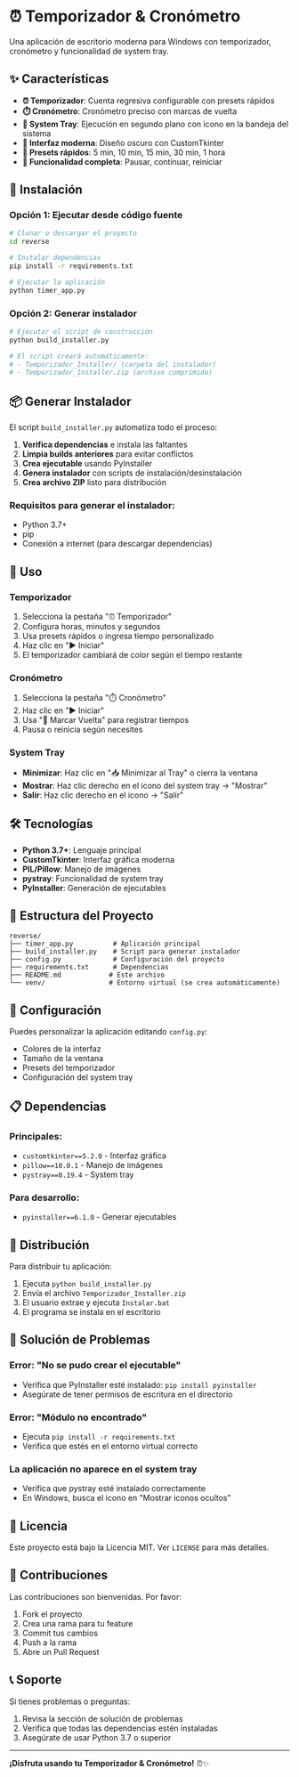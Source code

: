 # ⏰ Temporizador & Cronómetro

Una aplicación de escritorio moderna para Windows con temporizador, cronómetro y funcionalidad de system tray.

## ✨ Características

- **⏰ Temporizador**: Cuenta regresiva configurable con presets rápidos
- **⏱️ Cronómetro**: Cronómetro preciso con marcas de vuelta
- **📱 System Tray**: Ejecución en segundo plano con icono en la bandeja del sistema
- **🎨 Interfaz moderna**: Diseño oscuro con CustomTkinter
- **🚀 Presets rápidos**: 5 min, 10 min, 15 min, 30 min, 1 hora
- **🔄 Funcionalidad completa**: Pausar, continuar, reiniciar

## 🚀 Instalación

### Opción 1: Ejecutar desde código fuente
```bash
# Clonar o descargar el proyecto
cd reverse

# Instalar dependencias
pip install -r requirements.txt

# Ejecutar la aplicación
python timer_app.py
```

### Opción 2: Generar instalador
```bash
# Ejecutar el script de construcción
python build_installer.py

# El script creará automáticamente:
# - Temporizador_Installer/ (carpeta del instalador)
# - Temporizador_Installer.zip (archivo comprimido)
```

## 📦 Generar Instalador

El script `build_installer.py` automatiza todo el proceso:

1. **Verifica dependencias** e instala las faltantes
2. **Limpia builds anteriores** para evitar conflictos
3. **Crea ejecutable** usando PyInstaller
4. **Genera instalador** con scripts de instalación/desinstalación
5. **Crea archivo ZIP** listo para distribución

### Requisitos para generar el instalador:
- Python 3.7+
- pip
- Conexión a internet (para descargar dependencias)

## 🎯 Uso

### Temporizador
1. Selecciona la pestaña "⏰ Temporizador"
2. Configura horas, minutos y segundos
3. Usa presets rápidos o ingresa tiempo personalizado
4. Haz clic en "▶️ Iniciar"
5. El temporizador cambiará de color según el tiempo restante

### Cronómetro
1. Selecciona la pestaña "⏱️ Cronómetro"
2. Haz clic en "▶️ Iniciar"
3. Usa "🏁 Marcar Vuelta" para registrar tiempos
4. Pausa o reinicia según necesites

### System Tray
- **Minimizar**: Haz clic en "📥 Minimizar al Tray" o cierra la ventana
- **Mostrar**: Haz clic derecho en el icono del system tray → "Mostrar"
- **Salir**: Haz clic derecho en el icono → "Salir"

## 🛠️ Tecnologías

- **Python 3.7+**: Lenguaje principal
- **CustomTkinter**: Interfaz gráfica moderna
- **PIL/Pillow**: Manejo de imágenes
- **pystray**: Funcionalidad de system tray
- **PyInstaller**: Generación de ejecutables

## 📁 Estructura del Proyecto

```
reverse/
├── timer_app.py          # Aplicación principal
├── build_installer.py    # Script para generar instalador
├── config.py             # Configuración del proyecto
├── requirements.txt      # Dependencias
├── README.md            # Este archivo
└── venv/                # Entorno virtual (se crea automáticamente)
```

## 🔧 Configuración

Puedes personalizar la aplicación editando `config.py`:

- Colores de la interfaz
- Tamaño de la ventana
- Presets del temporizador
- Configuración del system tray

## 📋 Dependencias

### Principales:
- `customtkinter==5.2.0` - Interfaz gráfica
- `pillow==10.0.1` - Manejo de imágenes
- `pystray==0.19.4` - System tray

### Para desarrollo:
- `pyinstaller==6.1.0` - Generar ejecutables

## 🚀 Distribución

Para distribuir tu aplicación:

1. Ejecuta `python build_installer.py`
2. Envía el archivo `Temporizador_Installer.zip`
3. El usuario extrae y ejecuta `Instalar.bat`
4. El programa se instala en el escritorio

## 🐛 Solución de Problemas

### Error: "No se pudo crear el ejecutable"
- Verifica que PyInstaller esté instalado: `pip install pyinstaller`
- Asegúrate de tener permisos de escritura en el directorio

### Error: "Módulo no encontrado"
- Ejecuta `pip install -r requirements.txt`
- Verifica que estés en el entorno virtual correcto

### La aplicación no aparece en el system tray
- Verifica que pystray esté instalado correctamente
- En Windows, busca el icono en "Mostrar iconos ocultos"

## 📝 Licencia

Este proyecto está bajo la Licencia MIT. Ver `LICENSE` para más detalles.

## 🤝 Contribuciones

Las contribuciones son bienvenidas. Por favor:

1. Fork el proyecto
2. Crea una rama para tu feature
3. Commit tus cambios
4. Push a la rama
5. Abre un Pull Request

## 📞 Soporte

Si tienes problemas o preguntas:

1. Revisa la sección de solución de problemas
2. Verifica que todas las dependencias estén instaladas
3. Asegúrate de usar Python 3.7 o superior

---

**¡Disfruta usando tu Temporizador & Cronómetro!** ⏰✨
